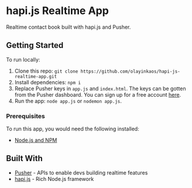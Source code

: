 # hapi.js Realtime App

Realtime contact book built with hapi.js and Pusher.

## Getting Started

To run locally:
1. Clone this repo: `git clone https://github.com/olayinkaos/hapi-js-realtime-app.git`
2. Install dependencies: `npm i`
3. Replace Pusher keys in `app.js` and `index.html`. The keys can be gotten from the Pusher dashboard. You can sign up for a free account [here](https://pusher.com/).
4. Run the app: `node app.js` or `nodemon app.js`.

### Prerequisites

To run this app, you would need the following installed:

- [Node.js and NPM](https://nodejs.org/)

## Built With

* [Pusher](https://pusher.com/) - APIs to enable devs building realtime features
* [hapi.js](https://hapijs.com/) - Rich Node.js framework
